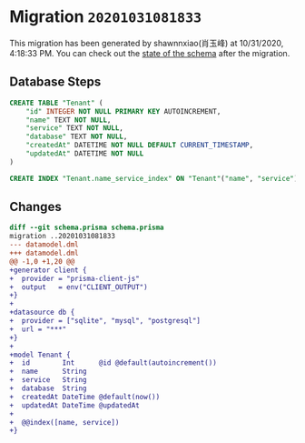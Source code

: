 # Migration `20201031081833`

This migration has been generated by shawnnxiao(肖玉峰) at 10/31/2020, 4:18:33 PM.
You can check out the [state of the schema](./schema.prisma) after the migration.

## Database Steps

```sql
CREATE TABLE "Tenant" (
    "id" INTEGER NOT NULL PRIMARY KEY AUTOINCREMENT,
    "name" TEXT NOT NULL,
    "service" TEXT NOT NULL,
    "database" TEXT NOT NULL,
    "createdAt" DATETIME NOT NULL DEFAULT CURRENT_TIMESTAMP,
    "updatedAt" DATETIME NOT NULL
)

CREATE INDEX "Tenant.name_service_index" ON "Tenant"("name", "service")
```

## Changes

```diff
diff --git schema.prisma schema.prisma
migration ..20201031081833
--- datamodel.dml
+++ datamodel.dml
@@ -1,0 +1,20 @@
+generator client {
+  provider = "prisma-client-js"
+  output   = env("CLIENT_OUTPUT")
+}
+
+datasource db {
+  provider = ["sqlite", "mysql", "postgresql"]
+  url = "***"
+}
+
+model Tenant {
+  id        Int      @id @default(autoincrement())
+  name      String
+  service   String
+  database  String
+  createdAt DateTime @default(now())
+  updatedAt DateTime @updatedAt
+
+  @@index([name, service])
+}
```


